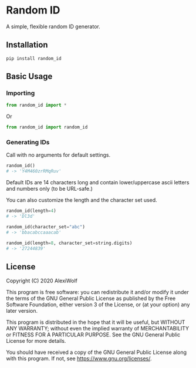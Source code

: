 # Random ID

A simple, flexible random ID generator.

## Installation

```
pip install random_id
```

## Basic Usage

### Importing

```Python
from random_id import *
```

Or

```Python
from random_id import random_id
```

### Generating IDs

Call with no arguments for default settings.

```Python
random_id()
# -> 'Y4M460zrRMqRuv'
```

Default IDs are 14 characters long and contain lower/uppercase ascii letters and numbers only (to be URL-safe.)

You can also customize the length and the character set used.

```Python
random_id(length=4)
# -> 'Dl3d'

random_id(character_set="abc")
# -> 'bbacabccaaacab'

random_id(length=8, character_set=string.digits)
# -> '27244839'
```

## License

Copyright (C) 2020 AlexiWolf

This program is free software: you can redistribute it and/or modify
it under the terms of the GNU General Public License as published by
the Free Software Foundation, either version 3 of the License, or
(at your option) any later version.

This program is distributed in the hope that it will be useful,
but WITHOUT ANY WARRANTY; without even the implied warranty of
MERCHANTABILITY or FITNESS FOR A PARTICULAR PURPOSE.  See the
GNU General Public License for more details.

You should have received a copy of the GNU General Public License
along with this program.  If not, see <https://www.gnu.org/licenses/>.